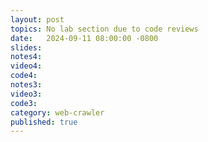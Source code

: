 ```yaml
---
layout: post
topics: No lab section due to code reviews
date:   2024-09-11 08:00:00 -0800
slides: 
notes4: 
video4: 
code4: 
notes3: 
video3: 
code3: 
category: web-crawler
published: true
---
```

